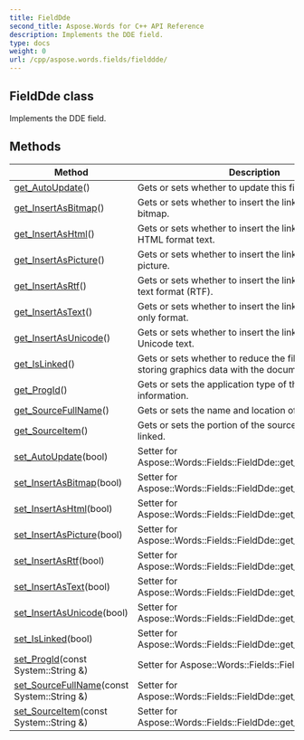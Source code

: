```yaml
---
title: FieldDde
second_title: Aspose.Words for C++ API Reference
description: Implements the DDE field. 
type: docs
weight: 0
url: /cpp/aspose.words.fields/fielddde/
---
```

## FieldDde class


Implements the DDE field. 

## Methods

| Method | Description |
| --- | --- |
| [get_AutoUpdate](./get_autoupdate/)() | Gets or sets whether to update this field automatically.  |
| [get_InsertAsBitmap](./get_insertasbitmap/)() | Gets or sets whether to insert the linked object as a bitmap.  |
| [get_InsertAsHtml](./get_insertashtml/)() | Gets or sets whether to insert the linked object as HTML format text.  |
| [get_InsertAsPicture](./get_insertaspicture/)() | Gets or sets whether to insert the linked object as a picture.  |
| [get_InsertAsRtf](./get_insertasrtf/)() | Gets or sets whether to insert the linked object in rich-text format (RTF).  |
| [get_InsertAsText](./get_insertastext/)() | Gets or sets whether to insert the linked object in text-only format.  |
| [get_InsertAsUnicode](./get_insertasunicode/)() | Gets or sets whether to insert the linked object as Unicode text.  |
| [get_IsLinked](./get_islinked/)() | Gets or sets whether to reduce the file size by not storing graphics data with the document.  |
| [get_ProgId](./get_progid/)() | Gets or sets the application type of the link information.  |
| [get_SourceFullName](./get_sourcefullname/)() | Gets or sets the name and location of the source file.  |
| [get_SourceItem](./get_sourceitem/)() | Gets or sets the portion of the source file that's being linked.  |
| [set_AutoUpdate](./set_autoupdate/)(bool) | Setter for Aspose::Words::Fields::FieldDde::get_AutoUpdate.  |
| [set_InsertAsBitmap](./set_insertasbitmap/)(bool) | Setter for Aspose::Words::Fields::FieldDde::get_InsertAsBitmap.  |
| [set_InsertAsHtml](./set_insertashtml/)(bool) | Setter for Aspose::Words::Fields::FieldDde::get_InsertAsHtml.  |
| [set_InsertAsPicture](./set_insertaspicture/)(bool) | Setter for Aspose::Words::Fields::FieldDde::get_InsertAsPicture.  |
| [set_InsertAsRtf](./set_insertasrtf/)(bool) | Setter for Aspose::Words::Fields::FieldDde::get_InsertAsRtf.  |
| [set_InsertAsText](./set_insertastext/)(bool) | Setter for Aspose::Words::Fields::FieldDde::get_InsertAsText.  |
| [set_InsertAsUnicode](./set_insertasunicode/)(bool) | Setter for Aspose::Words::Fields::FieldDde::get_InsertAsUnicode.  |
| [set_IsLinked](./set_islinked/)(bool) | Setter for Aspose::Words::Fields::FieldDde::get_IsLinked.  |
| [set_ProgId](./set_progid/)(const System::String &) | Setter for Aspose::Words::Fields::FieldDde::get_ProgId.  |
| [set_SourceFullName](./set_sourcefullname/)(const System::String &) | Setter for Aspose::Words::Fields::FieldDde::get_SourceFullName.  |
| [set_SourceItem](./set_sourceitem/)(const System::String &) | Setter for Aspose::Words::Fields::FieldDde::get_SourceItem.  |
